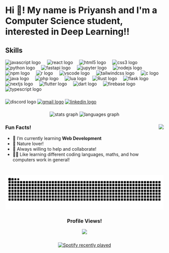 <h1 align="left">Hi 👋! My name is Priyansh  and I'm a Computer Science student, interested in Deep Learning!!</h1>

###
<h2 align="left">Skills</h2>
<div align="left">
  <img src="https://cdn.jsdelivr.net/gh/devicons/devicon/icons/javascript/javascript-original.svg" height="30" alt="javascript logo"  />
  <img width="12" />
  <img src="https://cdn.jsdelivr.net/gh/devicons/devicon/icons/react/react-original.svg" height="30" alt="react logo"  />
  <img width="12" />
  <img src="https://cdn.jsdelivr.net/gh/devicons/devicon/icons/html5/html5-original.svg" height="30" alt="html5 logo"  />
  <img width="12" />
  <img src="https://cdn.jsdelivr.net/gh/devicons/devicon/icons/css3/css3-original.svg" height="30" alt="css3 logo"  />
  <img width="12" />
  <img src="https://cdn.jsdelivr.net/gh/devicons/devicon/icons/python/python-original.svg" height="30" alt="python logo"  />
  <img width="12" />
  <img src="https://cdn.jsdelivr.net/gh/devicons/devicon/icons/fastapi/fastapi-original.svg" height="30" alt="fastapi logo"  />
  <img width="12" />
  <img src="https://cdn.jsdelivr.net/gh/devicons/devicon/icons/jupyter/jupyter-original.svg" height="30" alt="jupyter logo"  />
  <img width="12" />
  <img src="https://cdn.jsdelivr.net/gh/devicons/devicon/icons/nodejs/nodejs-original.svg" height="30" alt="nodejs logo"  />
  <img width="12" />
  <img src="https://cdn.jsdelivr.net/gh/devicons/devicon/icons/npm/npm-original-wordmark.svg" height="30" alt="npm logo"  />
  <img width="12" />
  <img src="https://cdn.jsdelivr.net/gh/devicons/devicon/icons/r/r-original.svg" height="30" alt="r logo"  />
  <img width="12" />
  <img src="https://cdn.jsdelivr.net/gh/devicons/devicon/icons/vscode/vscode-original.svg" height="30" alt="vscode logo"  />
  <img width="12" />
  <img src="https://skillicons.dev/icons?i=tailwind" height="30" alt="tailwindcss logo"  />
  <img width="12" />
  <img src="https://cdn.jsdelivr.net/gh/devicons/devicon/icons/c/c-original.svg" height="30" alt="c logo"  />
  <img width="12" />
  <img src="https://cdn.jsdelivr.net/gh/devicons/devicon/icons/java/java-original.svg" height="30" alt="java logo"  />
  <img width="12" />
  <img src="https://cdn.jsdelivr.net/gh/devicons/devicon/icons/php/php-original.svg" height="30" alt="php logo"  />
  <img width="12" />
  <img src="https://cdn.jsdelivr.net/gh/devicons/devicon/icons/lua/lua-original.svg" height="30" alt="lua logo"  />
  <img width="12" />
  <img src="https://skillicons.dev/icons?i=rust" height="30" alt="Rust logo"  />
  <img width="12" />
  <img src="https://skillicons.dev/icons?i=flask" height="30" alt="flask logo"  />
  <img width="12" />
  <img src="https://skillicons.dev/icons?i=nextjs" height="30" alt="nextjs logo"  />  
  <img width="12" />
  <img src="https://skillicons.dev/icons?i=flutter" height="30" alt="flutter logo"  />  
  <img width="12" />
  <img src="https://skillicons.dev/icons?i=dart" height="30" alt="dart logo"  />  
  <img width="12" />
  <img src="https://skillicons.dev/icons?i=firebase" height="30" alt="firebase logo"  />  
  <img width="12" />
  <img src="https://skillicons.dev/icons?i=typescript" height="30" alt="typescript logo"  />

</div>

###

<div align="left">
  <img src="https://img.shields.io/static/v1?message=pronsh&logo=discord&label=&color=black&logoColor=white&labelColor=black&style=for-the-badge" height="35" alt="discord logo"  />
  <a href="mailto:priyanshpokemon@gmail.com" target="_blank">
    <img src="https://img.shields.io/static/v1?message=Gmail&logo=gmail&label=&color=black&logoColor=white&labelColor=black&style=for-the-badge" height="35" alt="gmail logo"  /></a>
  <a href="https://www.linkedin.com/in/priyansh-shah-569b3b224/" target="_blank">
    <img src="https://img.shields.io/static/v1?message=LinkedIn&logo=linkedin&label=&color=black&logoColor=white&labelColor=black&style=for-the-badge" height="35" alt="linkedin logo"  /></a>
</div>

###

<div align="center">
  <img src="https://github-readme-stats.vercel.app/api?username=Priyansh4444&hide_title=false&hide_rank=false&show_icons=true&include_all_commits=true&count_private=true&disable_animations=false&theme=neon&locale=en&hide_border=false" height="150" alt="stats graph"  />
  <img src="https://github-readme-stats.vercel.app/api/top-langs?username=Priyansh4444&locale=en&hide_title=false&layout=compact&card_width=320&langs_count=5&theme=neon&hide_border=false" height="150" alt="languages graph"  />
</div>

###

<img align="right" height="150" src="https://media1.tenor.com/m/kmlCV9K986IAAAAC/l-death-note.gif"  />

###


<h3 align="left">Fun Facts!</h3>

- 🌱 I’m currently learning **Web Development**
- 🦋 Nature lover!
- 👀 Always willing to help and collaborate!
- 👨‍💻 Like learning different coding languages, maths, and how computers work in general!


###

<br clear="both">

<img src="https://raw.githubusercontent.com/Priyansh4444/Priyansh4444/output/snake.svg" alt="Snake animation" />

###

<div align="center">
  <h3>Profile Views!</h3>
  <img src="https://profile-counter.glitch.me/Priyansh4444/count.svg?"  />
</div>

###

<div align="center">
  <a href="https://open.spotify.com/user/6m03bg28ekrlxt6ultm8ymd8x">
    <img src="https://spotify-recently-played-readme.vercel.app/api?user=6m03bg28ekrlxt6ultm8ymd8x&count=3&unique=true" alt="Spotify recently played"  />
  </a>
</div>

###
